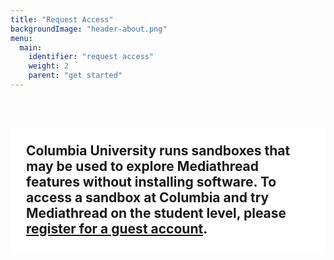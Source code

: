```yaml
---
title: "Request Access"
backgroundImage: "header-about.png"
menu:
  main:
    identifier: "request access"
    weight: 2
    parent: "get started"
---
```

<div class="panel-pane pane-entity-field pane-node-body code-ccnmtl">



<div class="pane-content">
<div class="field field-name-body field-type-text-with-summary field-label-hidden"><div class="field-items"><div class="field-item even"><p></p><p style="text-align: right;><a href=" sb="" rwhite="" drupal7_mediathread_info="" node="" 5"="">&nbsp;</p><h2 style="background:#fff;padding:25px" class="code-ccnmtl">Columbia University runs sandboxes that may be used to explore Mediathread features without installing software. To access a sandbox at Columbia and try Mediathread on the student level, please <a href="https://mediathread.ccnmtl.columbia.edu/accounts/register/" target="_blank">register for a guest account</a>.</h2></div></div></div>  </div>


</div>
